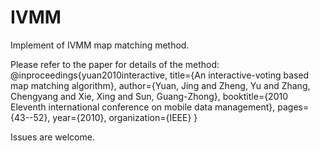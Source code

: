 # IVMM
Implement of IVMM map matching method.

Please refer to the paper for details of the method: @inproceedings{yuan2010interactive,
  title={An interactive-voting based map matching algorithm},
  author={Yuan, Jing and Zheng, Yu and Zhang, Chengyang and Xie, Xing and Sun, Guang-Zhong},
  booktitle={2010 Eleventh international conference on mobile data management},
  pages={43--52},
  year={2010},
  organization={IEEE}
}

Issues are welcome.
